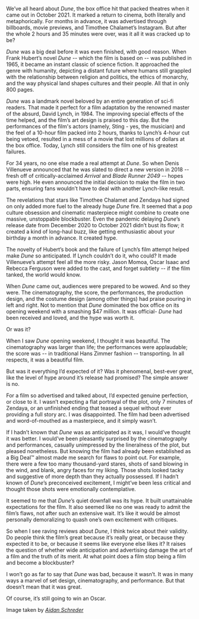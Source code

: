 
We’ve all heard about *Dune*, the box office hit that packed theatres
when it came out in October 2021. It marked a return to cinema, both
literally and metaphorically. For months in advance, it was advertised
through billboards, movie previews, and Timothee Chalamet’s Instagram.
But after the whole 2 hours and 35 minutes were over, was it all it was
cracked up to be?

*Dune* was a big deal before it was even finished, with good reason.
When Frank Hubert’s novel *Dune* -- which the film is based on -- was
published in 1965, it became an instant classic of science fiction. It
approached the genre with humanity, depicting a distant future where
humans still grappled with the relationship between religion and
politics, the ethics of monarchy, and the way physical land shapes
cultures and their people. All that in only 800 pages.

*Dune* was a landmark novel beloved by an entire generation of sci-fi
readers. That made it perfect for a film adaptation by the renowned
master of the absurd, David Lynch, in 1984. The improving special
effects of the time helped, and the film’s art design is praised to this
day. But the performances of the film's actors (namely, Sting - yes, the
musician) and the feel of a 10-hour film packed into 2 hours, thanks to
Lynch’s 4-hour cut being vetoed, resulted in a mess of a movie that lost
millions of dollars at the box office. Today, Lynch still considers the
film one of his greatest failures.

For 34 years, no one else made a real attempt at *Dune*. So when Denis
Villenueve announced that he was slated to direct a new version in 2018
-- fresh off of critically-acclaimed *Arrival* and *Blade Runner 2049*
-- hopes were high. He even announced the initial decision to make the
film in two parts, ensuring fans wouldn’t have to deal with another
Lynch-like result.

The revelations that stars like Timothee Chalamet and Zendaya had signed
on only added more fuel to the already huge *Dune* fire. It seemed that
a pop culture obsession and cinematic masterpiece might combine to
create one massive, unstoppable blockbuster. Even the pandemic delaying
*Dune*’s release date from December 2020 to October 2021 didn’t bust its
flow; it created a kind of long-haul buzz, like getting enthusiastic
about your birthday a month in advance. It created hype.

The novelty of Hubert’s book and the failure of Lynch’s film attempt
helped make *Dune* so anticipated. If Lynch couldn’t do it, who could?
It made Villenueve’s attempt feel all the more risky. Jason Momoa, Oscar
Isaac and Rebecca Ferguson were added to the cast, and forget subtlety
-- if the film tanked, the world would know.

When *Dune* came out, audiences were prepared to be wowed. And so they
were. The cinematography, the score, the performances, the production
design, and the costume design (among other things) had praise pouring
in left and right. Not to mention that *Dune* dominated the box office
on its opening weekend with a smashing $47 million. It was official-
*Dune* had been received and loved, and the hype was worth it.

Or was it?

When I saw *Dune* opening weekend, I thought it was beautiful. The
cinematography was larger than life; the performances were applaudable;
the score was -- in traditional Hans Zimmer fashion -- transporting. In
all respects, it was a beautiful film.

But was it everything I’d expected of it? Was it phenomenal, best-ever
great, like the level of hype around it’s release had promised? The
simple answer is no.

For a film so advertised and talked about, I’d expected genuine
perfection, or close to it. I wasn’t expecting a flat portrayal of the
plot, only 7 minutes of Zendaya, or an unfinished ending that teased a
sequel without ever providing a full story arc. I was disappointed. The
film had been advertised and word-of-mouthed as a masterpiece, and it
simply wasn’t.

If I hadn’t known that *Dune* was as anticipated as it was, I would’ve
thought it was better. I would’ve been pleasantly surprised by the
cinematography and performances, casually unimpressed by the lineralness
of the plot, but pleased nonetheless. But knowing the film had already
been established as a Big Deal™ almost made me search for flaws to point
out. For example, there were a few too many thousand-yard stares, shots
of sand blowing in the wind, and blank, angry faces for my liking. Those
shots looked tacky and suggestive of more depth than they actually
possessed. If I hadn’t known of *Dune*’s preconceived excitement, I
might’ve been less critical and thought those shots were emotionally
contemplative.

It seemed to me that *Dune*’s quiet downfall was its hype. It built
unattainable expectations for the film. It also seemed like no one was
ready to admit the film’s flaws, not after such an extensive wait. It’s
like it would be almost personally demoralizing to quash one’s own
excitement with critiques.

So when I see raving reviews about *Dune*, I think twice about their
validity. Do people think the film’s great because it’s really great, or
because they expected it to be, or because it seems like everyone else
likes it? It raises the question of whether wide anticipation and
advertising damage the art of a film and the truth of its merit. At what
point does a film stop being a film and become a blockbuster?

I won’t go as far to say that *Dune* was bad, because it wasn’t. It was
in many ways a marvel of set design, cinematography, and performance.
But that doesn’t mean that it was great.

Of course, it’s still going to win an Oscar.

Image taken by [*Aidan Schreder*](https://mcibeacon.com/member/aidan-schreder)
